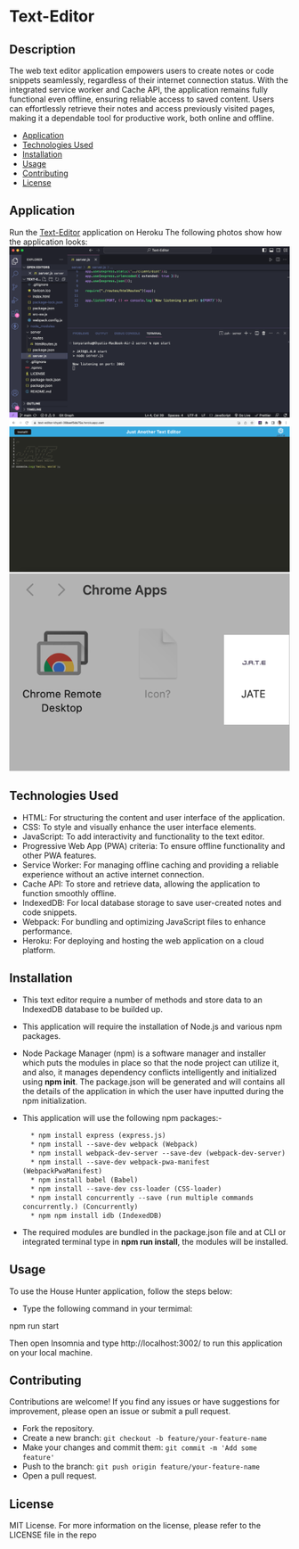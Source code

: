 # Text-Editor

## Description

The web text editor application empowers users to create notes or code snippets seamlessly, regardless of their internet connection status. With the integrated service worker and Cache API, the application remains fully functional even offline, ensuring reliable access to saved content. Users can effortlessly retrieve their notes and access previously visited pages, making it a dependable tool for productive work, both online and offline. </br>

- [Application](#Application)
- [Technologies Used](#TechnologiesUsed)
- [Installation](#Installation)
- [Usage](#usage)
- [Contributing](#Contributing)
- [License](#license)

## Application

Run the [Text-Editor](https://text-editor-khyati-36baef5da75a.herokuapp.com/) application on Heroku
The following photos show how the application looks:
![Alt text](./images/1.png)
![Alt text](./images/2.png)
![Alt text](./images/3.png)

## Technologies Used

- HTML: For structuring the content and user interface of the application.
- CSS: To style and visually enhance the user interface elements.
- JavaScript: To add interactivity and functionality to the text editor.
- Progressive Web App (PWA) criteria: To ensure offline functionality and other PWA features.
- Service Worker: For managing offline caching and providing a reliable experience without an active internet connection.
- Cache API: To store and retrieve data, allowing the application to function smoothly offline.
- IndexedDB: For local database storage to save user-created notes and code snippets.
- Webpack: For bundling and optimizing JavaScript files to enhance performance.
- Heroku: For deploying and hosting the web application on a cloud platform.

## Installation

- This text editor require a number of methods and store data to an IndexedDB database to be builded up.

- This application will require the installation of Node.js and various npm packages.

- Node Package Manager (npm) is a software manager and installer which puts the modules in place so that the node project can utilize it, and also, it manages dependency conflicts intelligently and initialized using **npm init**. The package.json will be generated and will contains all the details of the application in which the user have inputted during the npm initialization.

- This application will use the following npm packages:-

        * npm install express (express.js)
        * npm install --save-dev webpack (Webpack)
        * npm install webpack-dev-server --save-dev (webpack-dev-server)
        * npm install --save-dev webpack-pwa-manifest (WebpackPwaManifest)
        * npm install babel (Babel)
        * npm install --save-dev css-loader (CSS-loader)
        * npm install concurrently --save (run multiple commands concurrently.) (Concurrently)
        * npm npm install idb (IndexedDB)

- The required modules are bundled in the package.json file and at CLI or integrated terminal type in **npm run install**, the modules will be installed.

## Usage

To use the House Hunter application, follow the steps below:

- Type the following command in your termimal:

npm run start

Then open Insomnia and type http://localhost:3002/ to run this application on your local machine.

## Contributing

Contributions are welcome! If you find any issues or have suggestions for improvement, please open an issue or submit a pull request.

- Fork the repository.
- Create a new branch: `git checkout -b feature/your-feature-name`
- Make your changes and commit them: `git commit -m 'Add some feature'`
- Push to the branch: `git push origin feature/your-feature-name`
- Open a pull request.

## License

MIT License.
For more information on the license, please refer to the LICENSE file in the repo
